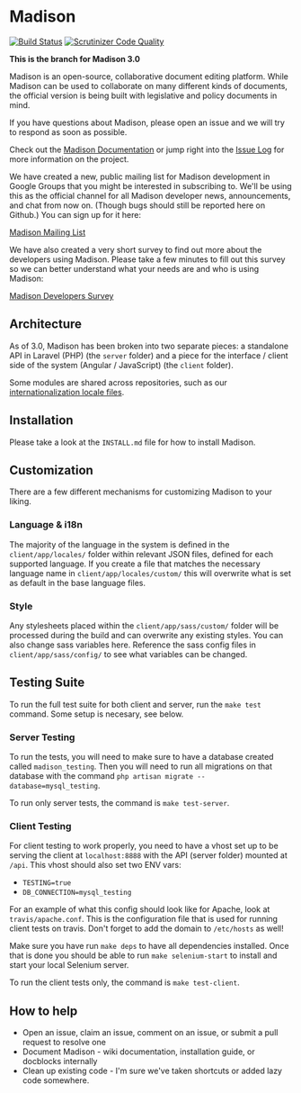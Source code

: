 # Madison

[![Build Status](https://api.travis-ci.org/opengovfoundation/madison.svg?branch=master)](https://travis-ci.org/opengovfoundation/madison)
[![Scrutinizer Code Quality](https://img.shields.io/scrutinizer/g/opengovfoundation/madison.svg)](https://scrutinizer-ci.com/g/opengovfoundation/madison?branch=master)

**This is the branch for Madison 3.0**

Madison is an open-source, collaborative document editing platform.  While
Madison can be used to collaborate on many different kinds of documents, the
official version is being built with legislative and policy documents in mind.

If you have questions about Madison, please open an issue and we will try to
respond as soon as possible.

Check out the [Madison Documentation](https://github.com/opengovfoundation/madison/tree/master/docs)
or jump right into the [Issue Log](https://github.com/opengovfoundation/madison/issues)
for more information on the project.

We have created a new, public mailing list for Madison development in Google
Groups that you might be interested in subscribing to. We'll be using this as
the official channel for all Madison developer news, announcements, and chat
from now on. (Though bugs should still be reported here on Github.) You can sign
up for it here:

[Madison Mailing List](https://groups.google.com/forum/#!forum/madison-developers)

We have also created a very short survey to find out more about the developers
using Madison. Please take a few minutes to fill out this survey so we can
better understand what your needs are and who is using Madison:

[Madison Developers Survey](http://goo.gl/forms/BV4Flc0zx7)

## Architecture

As of 3.0, Madison has been broken into two separate pieces: a standalone
API in Laravel (PHP) (the `server` folder) and a piece for the interface / client
side of the system (Angular / JavaScript) (the `client` folder).

Some modules are shared across repositories, such as our
[internationalization locale files](https://github.com/opengovfoundation/madison-locales).

## Installation

Please take a look at the `INSTALL.md` file for how to install Madison.

## Customization

There are a few different mechanisms for customizing Madison to your liking.

### Language & i18n

The majority of the language in the system is defined in the `client/app/locales/`
folder within relevant JSON files, defined for each supported language. If you
create a file that matches the necessary language name in
`client/app/locales/custom/` this will overwrite what is set as default in the base
language files.

### Style

Any stylesheets placed within the `client/app/sass/custom/` folder will be processed
during the build and can overwrite any existing styles. You can also change sass
variables here. Reference the sass config files in `client/app/sass/config/` to see
what variables can be changed.

## Testing Suite

To run the full test suite for both client and server, run the `make test`
command. Some setup is necesary, see below.

### Server Testing

To run the tests, you will need to make sure to have a database created called
`madison_testing`. Then you will need to run all migrations on that database
with the command `php artisan migrate --database=mysql_testing`.

To run only server tests, the command is `make test-server`.

### Client Testing

For client testing to work properly, you need to have a vhost set up to be
serving the client at `localhost:8888` with the API (server folder)
mounted at `/api`. This vhost should also set two ENV vars:

* `TESTING=true`
* `DB_CONNECTION=mysql_testing`

For an example of what this config should look like for Apache, look at
`travis/apache.conf`. This is the configuration file that is used
for running client tests on travis. Don't forget to add the domain to
`/etc/hosts` as well!

Make sure you have run `make deps` to have all dependencies installed. Once that
is done you should be able to run `make selenium-start` to install and start
your local Selenium server.

To run the client tests only, the command is `make test-client`.

## How to help

* Open an issue, claim an issue, comment on an issue, or submit a pull request to resolve one
* Document Madison - wiki documentation, installation guide, or docblocks internally
* Clean up existing code - I'm sure we've taken shortcuts or added lazy code somewhere.
